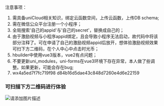 注意事项：
1. 需具备uniCloud相关知识，绑定云函数空间，上传云函数，上传DB schema;
2. 需在微信公众平台注册一个小程序；
3. 全局搜索'自己的appid'与'自己的secret'，替换成自己的；
4. 由于激励视频与小程序appid绑定，且会导致小程序无法启动，故代码中将该部分注释了。可在申请了自己的激励视频appid后放开，想体验激励视频效果可扫下方二维码，在个人中心中点击时光币；
5. hbuilder中使用vue3版本，vue2有点问题；
6. 不要更新uni_modules，uni-forms在vue3环境下存在异常，本人做了些调整。如果更新，可能会存在bug;
7. wx4a5ed7f7fc719f98 d84b16d5dae43c848d7260e4d6e22159
### 可扫描下方二维码进行体验
![请添加图片描述](https://img-blog.csdnimg.cn/38352d90b1a84320891851686d19c8f2.jpeg)